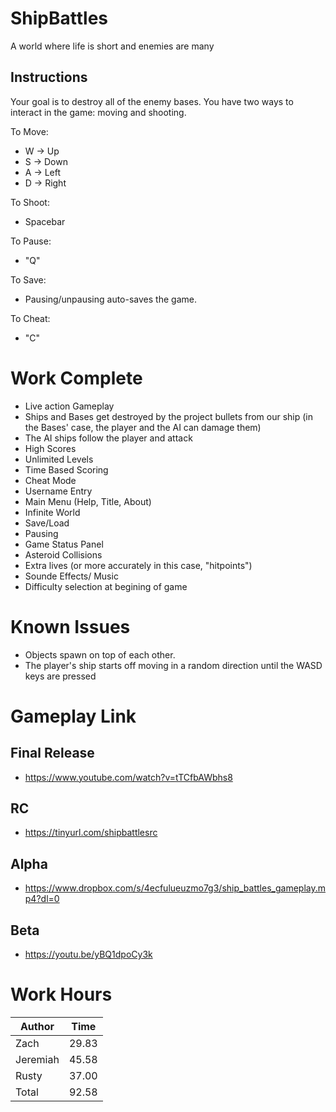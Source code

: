 
# ShipBattles
A world where life is short and enemies are many

## Instructions

Your goal is to destroy all of the enemy bases. You have two ways to interact in the game: moving and shooting.  

To Move:
- W -> Up
- S -> Down
- A -> Left 
- D -> Right

To Shoot:
- Spacebar

To Pause:
- "Q"  

To Save:
- Pausing/unpausing auto-saves the game.

To Cheat:
- "C"

# Work Complete
- Live action Gameplay
- Ships and Bases get destroyed by the project bullets from our ship (in the Bases' case, the player and the AI can damage them)
- The AI ships follow the player and attack
- High Scores
- Unlimited Levels
- Time Based Scoring
- Cheat Mode
- Username Entry
- Main Menu (Help, Title, About)
- Infinite World
- Save/Load
- Pausing
- Game Status Panel
- Asteroid Collisions
- Extra lives (or more accurately in this case, "hitpoints")
- Sounde Effects/ Music
- Difficulty selection at begining of game

# Known Issues
- Objects spawn on top of each other.
- The player's ship starts off moving in a random direction until the WASD keys are pressed

# Gameplay Link

## Final Release
- https://www.youtube.com/watch?v=tTCfbAWbhs8

## RC
- https://tinyurl.com/shipbattlesrc

## Alpha
- https://www.dropbox.com/s/4ecfulueuzmo7g3/ship_battles_gameplay.mp4?dl=0

## Beta
- https://youtu.be/yBQ1dpoCy3k

# Work Hours
|Author | Time| 
|-------|-----|
| Zach | 29.83 |
| Jeremiah | 45.58 |
| Rusty | 37.00 |
|Total  | 92.58|
